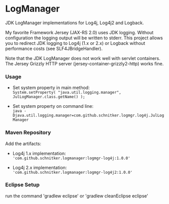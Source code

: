 LogManager
==========

JDK LogManager implementations for Log4j, Log4j2 and Logback.

My favorite Framework Jersey (JAX-RS 2.0) uses JDK logging. Without configuration the logging output will be written to stderr.
This project allows you to redirect JDK logging to Log4j (1.x or 2.x) or Logback without performance costs (see SLF4JBridgeHandler).

Note that the JDK LogManager does not work well with servlet containers. The Jersey Grizzly HTTP server (jersey-container-grizzly2-http) works fine.

### Usage

*   Set system property in main method: <br/>
    ``` System.setProperty( "java.util.logging.manager", JulLogManager.class.getName() ); ```

*   Set system property on command line: <br/>
    ``` java -Djava.util.logging.manager=com.github.schnitker.logmgr.log4j.JulLogManager ```

### Maven Repository

Add the artifacts:

*   Log4j 1.x implementation: <br/>
    ``` 'com.github.schnitker.logmanager:logmgr-log4j:1.0.0' ```

*   Log4j 2.x implementation: <br/>
    ``` 'com.github.schnitker.logmanager:logmgr-log4j2:1.0.0' ```

### Eclipse Setup

run the command 'gradlew eclipse' or 'gradlew cleanEclipse eclipse'
